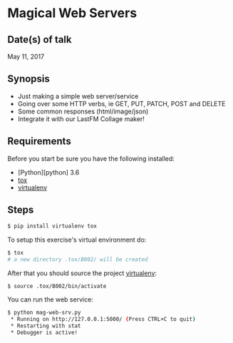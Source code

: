 # Magical Web Servers

## Date(s) of talk
May 11, 2017


## Synopsis

 - Just making a simple web server/service
 - Going over some HTTP verbs, ie GET, PUT, PATCH, POST and DELETE
 - Some common responses (html/image/json)
 - Integrate it with our LastFM Collage maker!


## Requirements

Before you start be sure you have the following installed:
- [Python][python] 3.6
- [tox][tox]
- [virtualenv][virtualenv]


## Steps

```bash
$ pip install virtualenv tox
```

To setup this exercise's virtual environment do:
```bash
$ tox
# a new directory .tox/B002/ will be created
```

After that you should source the project [virtualenv][virtualenv]:

```
$ source .tox/B002/bin/activate
```

You can run the web service:

```bash
$ python mag-web-srv.py
 * Running on http://127.0.0.1:5000/ (Press CTRL+C to quit)
 * Restarting with stat
 * Debugger is active!
```


[meetup]:   https://www.meetup.com/PythonAtThePoint/events/239300523/   "Beginners: Magical Web Services!"
[python3]:   https://www.python.org/downloads/  "Python"
[tox]:  http://tox.readthedocs.io/en/latest/    "tox"
[virtualenv]:   https://virtualenv.pypa.io/en/stable/   "virtualenv"

